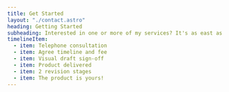 ```yaml
---
title: Get Started
layout: "./contact.astro"
heading: Getting Started
subheading: Interested in one or more of my services? It's as east as
timelineItem:
  - item: Telephone consultation
  - item: Agree timeline and fee
  - item: Visual draft sign-off
  - item: Product delivered
  - item: 2 revision stages
  - item: The product is yours!
---
```

